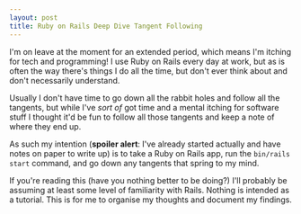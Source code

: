 ```yaml
---
layout: post
title: Ruby on Rails Deep Dive Tangent Following
---
```


I'm on leave at the moment for an extended period, which means I'm itching for tech and
programming! I use Ruby on Rails every day at work, but as is often the way there's things I do
all the time, but don't ever think about and don't necessarily understand.

Usually I don't have time to go down all the rabbit holes and follow all the tangents,
but while I've _sort of_ got time and a mental itching for software stuff I thought it'd be fun
to follow all those tangents and keep a note of where they end up.

As such my intention (**spoiler alert**: I've already started actually and have notes on paper
to write up) is to take a Ruby on Rails app, run the `bin/rails start` command, and go down
any tangents that spring to my mind.

If you're reading this (have you nothing better to be doing?) I'll probably be assuming at least
some level of familiarity with Rails. Nothing is intended as a tutorial. This is for me
to organise my thoughts and document my findings.
